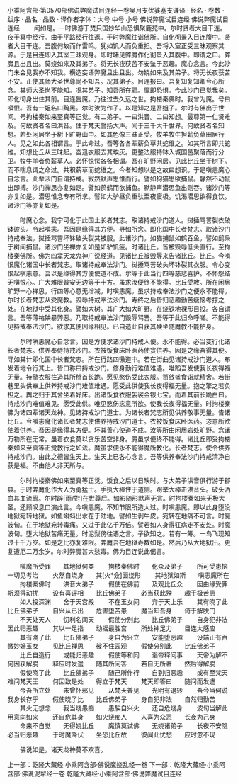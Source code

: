 小乘阿含部·第0570部佛说弊魔试目连经一卷吴月支优婆塞支谦译
· 经名 · 卷数 · 跋序
· 品名 · 品数 · 译作者字体：大号 中号 小号
佛说弊魔试目连经
佛说弊魔试目连经
　　闻如是。一时佛游于焚只国妙华山恐惧聚鹿苑中。尔时贤者大目干连。夜于冥中经行。由于平路经行往返。于时弊魔往诣佛所。自化彻景入目连腹中。贤者大目干连。吾腹何故而作雷鸣。犹如饥人而负重担。吾将入室正受三昧观察其源。于是目连即入其室三昧观身。即时睹见弊魔作化彻景入其腹中。即谓之曰。弊魔且出且出。莫娆如来及其弟子。将无长夜获苦不安坠于恶趣。魔心念言。今此沙门未会见我亦不知我。横造妄语弊魔且出且出。勿娆如来及其弟子。将无长夜获苦不安。正使其师大圣世尊尚不知吾。况其弟子。目连报曰。吾复知复知卿今心所念。其师大圣尚不能知。况其弟子。知吾所在耶。魔即恐惧。今此沙门已觉我矣。即化彻身出住其前。目连告魔。乃往过去久远之世。拘楼秦佛时。我曾为魔。号曰嗔恨。吾有一姐名曰黤黑。尔时汝为作子。以是知之是吾姐子。尔时有佛出于世间。号拘楼秦如来至真等正觉。有二弟子。一曰洪音。二曰知想。最尊第一仁贤难及。何故贤者名曰洪音。住于梵天謦扬大声。闻于三千大千世界。何故贤者名知想。若处闲居坐于树下旷野山中。如其色像三昧正受。牧羊牧牛担薪负草田居行人。见之如此各相谓言。于此命过。吾等各各辈薪负草共蛇维之。如其所言即共蛇维。知想比丘从三昧起。奋迅衣服去其埃灰。更整法服持钵入城国邑聚落而行分卫。牧牛羊者负薪草人。必怀惊愕各各相谓。吾在旷野闲居。见此比丘坐于树下。而不喘息谓之命过。共积薪草而蛇维之。今者知想以是之故曰想识。于是嗔恚魔心自念言。此辈沙门自谓持戒。寂然默声思惟而行。譬如狗猫思欲捕鼠。静然不动鼠出即搏。沙门禅思亦复如是。譬如鸧鹤而欲捕鱼。默静声潜思鱼出则吞。诸沙门等亦复如是。潜思惟念专有所求。譬如大驴昼负重驮至夜疲极。饥渴潜思欲得食饮。诸沙门等亦复如是。

　　时魔心念。我宁可化于此国土长者梵志。取诸持戒沙门道人。挝捶骂詈裂衣破钵破头。令起嗔恚。吾因是缘得其方便。寻如所念。即化国中长者梵志。取诸沙门持戒奉法。挝捶骂詈坏钵破头裂其被服。此诸沙门。如猫捕鼠如鹤吞鱼。譬如鸱枭于树间捕鼠。诸沙门坐禅亦复如是如驴饥疲。时诸比丘。皆被毁辱低头直行。至拘楼秦佛所。佛为四辈天龙鬼神广说经道。见诸比丘被毁辱来告诸比丘。比丘。今嗔恨魔化诸国中长者梵志。取诸持戒奉法沙门。挝捶骂詈破头坏钵裂其衣服。令心变恨起嗔恚意。吾以是缘得其方便使道不成。尔等于此当行四等慈悲喜护。不怀怨结无嗔恨心。广大难限普安无边等于十方。虽求汝便终不能得。比丘受教。所在闲居旷野一心禅思。行四等心意无增减。时嗔恚魔。虽求持戒奉法沙门之便永不能得。尔时长者梵志从受魔教。毁辱持戒奉法沙门。寿终之后皆归恶趣勤苦瘦恼考掠之处。在地狱中受其化身。譬如大树。其广大如大旷野。在烧铁地裸形目投。各自谓言。吾等薄祐殃暴弊恶。乃取持戒奉法沙门毁辱骂詈。吾等于此归命呼嗟。不能得见持戒奉法沙门。欲求其便因缘相见。已自造此自获其殃坐随魔教不能护身。

　　尔时嗔恚魔心自念言。因是方便求诸沙门持戒人便。永不能得。必当变行化诸长者梵志。供养奉侍持戒沙门。衣被饭食床卧医药使贪供养。因是之缘吾得其便。寻如其计即化国中长者梵志。所在行路四徼道中。若在街曲见诸持戒沙门道人。布发着地令行其上。皆口称曰持戒沙门。修身勤行难值难遇。唯蹈吾发使我长夜得福无量。持擎衣服往造其所稽首长跪。愿见愍伤受此衣服。笥敛盛食诣就精舍。若街巷里头供奉上供养持戒沙门难值难遇。愿受此供使我长夜得福无量。抱之擎之若负担之。舆之归于其舍坐着好床。出诸饭食衣服袈裟金银七宝。而着其前长跪白曰。持戒沙门难值难见。愿受此供。唯见愍伤恣意所欲。使我长夜得福无量。时拘楼秦佛为诸四辈诸天龙神。见诸持戒沙门道士。为诸长者梵志所见供养敬事无量。告诸比丘。今嗔恚魔化诸长者梵志使供养持戒沙门道士。衣被饭食床卧医药。恣意所欲使着供养。吾因是缘得其方便。坏其善心使道不成。汝等所由闲居岩处旷野。念诸万物所在无常。虽着衣食莫以贪乐苦空非身。魔虽求便终不能得。诸比丘即受拘楼秦如来至真等正觉教行之如法。魔虽求便永不能得魔所教化。长者梵志。使令供养持戒沙门。由此之德皆生天上。生天上已各心念言。吾等供养奉法沙门持戒清净自获是福。不由他人非天所与。

　　尔时拘楼秦佛如来至真等正觉。饭食之后以日昳时。与大弟子洪音俱行游于郡县。于时弊魔化作大人为勇猛士。手执大棒住于道侧。窃举大棒击洪音头。破头洒血其血流离。尔时辟[雨/對]在世尊后。如影随形默声无言。时拘楼秦如来无极大圣。还顾叹息口演此言。今嗔恚魔。不知节限所造大过。时嗔恚魔。即以此身堕没地狱宛转地狱。如鱼蝌蚪出水在于陆地。譬如生剥牛皮。宛转在地痛不可言。时魔波旬。在于地狱宛转毒痛。又过于此亿千万倍。譬若如人身得狂病走不安处。时魔波旬。堕大地狱苦痛无量。时泥梨傍往语之言。子欲知之。若有一筹。一鸟飞现知过十千万岁。如是之比亦复难限。弊魔吾在地狱寿数如是。然后乃从大地狱出。更复遭厄二万余岁。尔时弊魔甚大愁毒。佛为目连说此偈言。

　　嗔魔所受罪　　其地狱何类
　　拘楼秦佛时　　化众及弟子
　　所可受患恼　　一切见考治
　　火然自烧身　　其[火*僉]面绕形
　　其地狱如斯　　嗔恚魔所在
　　拘楼秦佛时　　洪音大弟子
　　假使在佛前　　及观比丘众
　　因由缘受罪　　斯须得动扰
　　设有喜评相　　比丘佛弟子
　　必当获此殃　　趣于极苦患
　　如人投深渊　　舍于天宫殿
　　不在玉女间　　弃于天上乐
　　其有晓了此　　比丘佛弟子
　　自兴从已出　　危害堕苦患
　　魔当知吾身　　倚于解脱门
　　不天处天人　　忉利名闻天
　　假使分别此　　比丘佛弟子
　　自身犯非法　　因此归恶趣
　　其以一足指　　动摇最胜宫
　　所处神足力　　目连大感应
　　其有晓了此　　比丘佛弟子
　　身自为兴立　　安能堕恶趣
　　设端正有百　　微妙好玉女
　　见比丘禅思　　彼不住园观
　　假使分别此　　比丘佛弟子
　　比丘自造行　　或能归恶趣
　　假使等和同　　诣帝释问事
　　天帝为解不　　何因获解脱
　　释应时发遣　　随其所问答
　　若自无所著　　然后得解脱
　　假使晓了此　　比丘佛弟子
　　随己所作行　　自到归恶趣
　　或有至梵天　　难问梵天王
　　何因致是处　　得立于梵天
　　梵天即答曰　　随问而发遣
　　今吾所立处　　未曾怀邪见
　　从梵天普见　　光明有退转
　　吾今当何说　　我身长存乎
　　假使晓了比　　比丘佛弟子
　　身自犯非法　　自然归勤苦
　　其火无想念　　我当烧愚痴
　　愚騃自兴火　　还自危烧身
　　波旬当解此　　用意向如来
　　还自危其身　　如火烧痴人
　　人喜为众恶　　长夜为己身
　　命来不自觉　　无得娆比丘
　　魔慎莫试佛　　无娆诸弟子
　　长夜不安隐　　必当归恶趣
　　于时魔降伏　　坐恐比丘故
　　彼闻此忧愁　　应时忽不现

　　佛说如是。诸天龙神莫不欢喜。

上一部：乾隆大藏经·小乘阿含部·佛说魔娆乱经一卷
下一部：乾隆大藏经·小乘阿含部·佛说泥犁经一卷
乾隆大藏经·小乘阿含部·佛说弊魔试目连经